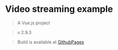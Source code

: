 # Video streaming example

> A Vue.js project

> v 2.9.3

> Build is available at [GithubPages](https://nata25.github.io/video-stream-build/#/)

